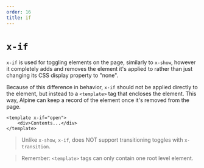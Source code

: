 ```yaml
---
order: 16
title: if
---
```


# `x-if`

`x-if` is used for toggling elements on the page, similarly to `x-show`, however it completely adds and removes the element it's applied to rather than just changing its CSS display property to "none".

Because of this difference in behavior, `x-if` should not be applied directly to the element, but instead to a `<template>` tag that encloses the element. This way, Alpine can keep a record of the element once it's removed from the page.

```alpine
<template x-if="open">
    <div>Contents...</div>
</template>
```

> Unlike `x-show`, `x-if`, does NOT support transitioning toggles with `x-transition`.

> Remember: `<template>` tags can only contain one root level element.
